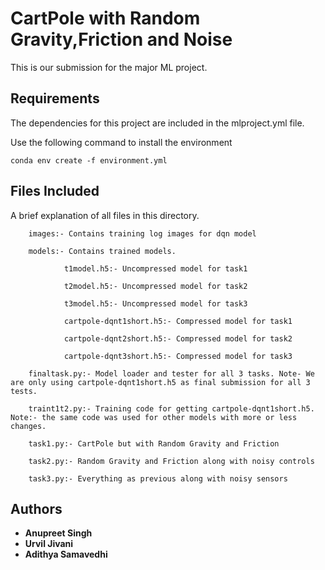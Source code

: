 # CartPole with Random Gravity,Friction and Noise

This is our submission for the major ML project. 

## Requirements

The dependencies for this project are included in the mlproject.yml file.

Use the following command to install the environment

```
conda env create -f environment.yml
```

## Files Included

A brief explanation of all files in this directory.

        images:- Contains training log images for dqn model

        models:- Contains trained models.

                t1model.h5:- Uncompressed model for task1
        
                t2model.h5:- Uncompressed model for task2

                t3model.h5:- Uncompressed model for task3

                cartpole-dqnt1short.h5:- Compressed model for task1

                cartpole-dqnt2short.h5:- Compressed model for task2

                cartpole-dqnt3short.h5:- Compressed model for task3

        finaltask.py:- Model loader and tester for all 3 tasks. Note- We are only using cartpole-dqnt1short.h5 as final submission for all 3 tests.

        traint1t2.py:- Training code for getting cartpole-dqnt1short.h5. Note:- the same code was used for other models with more or less changes.

        task1.py:- CartPole but with Random Gravity and Friction

        task2.py:- Random Gravity and Friction along with noisy controls

        task3.py:- Everything as previous along with noisy sensors

## Authors

* **Anupreet Singh**
* **Urvil Jivani**
* **Adithya Samavedhi**